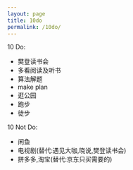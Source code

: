 ```yaml
---
layout: page
title: 10do
permalink: /10do/
---
```


10 Do:
- 樊登读书会
- 多看阅读及听书
- 算法解题
- make plan
- 逛公园
- 跑步
- 徒步


10 Not Do:
- 闲鱼
- 电视剧(替代:遇见大咖,晓说,樊登读书会)
- 拼多多,淘宝(替代:京东只买需要的)

